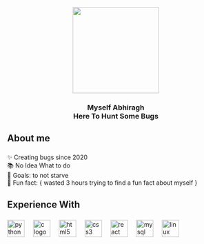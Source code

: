 <div align="center">
  <img height="200" src="https://media0.giphy.com/media/Nx0rz3jtxtEre/giphy.gif?cid=ecf05e47mrtj4n9r9kn41wl4k0jjvqyw4srltpmqb6valcjw&ep=v1_gifs_search&rid=giphy.gif&ct=g"  />
</div>

###

<h3 align="center">Myself Abhiragh<br>Here To Hunt Some Bugs</h3>

###

<h2 align="left">About me</h2>

###

<p align="left">✨ Creating bugs since 2020<br>📚 No Idea What to do<br>🎯 Goals: to not starve<br>🎲 Fun fact: { wasted 3 hours trying to find a fun fact about myself }</p>

###

<h2 align="left">Experience With</h2>

###

<div align="left">
  <img src="https://cdn.jsdelivr.net/gh/devicons/devicon/icons/python/python-original.svg" height="40" alt="python logo"  />
  <img width="12" />
  <img src="https://cdn.jsdelivr.net/gh/devicons/devicon/icons/c/c-original.svg" height="40" alt="c logo"  />
  <img width="12" />
  <img src="https://cdn.jsdelivr.net/gh/devicons/devicon/icons/html5/html5-original.svg" height="40" alt="html5 logo"  />
  <img width="12" />
  <img src="https://cdn.jsdelivr.net/gh/devicons/devicon/icons/css3/css3-original.svg" height="40" alt="css3 logo"  />
  <img width="12" />
  <img src="https://cdn.jsdelivr.net/gh/devicons/devicon/icons/react/react-original.svg" height="40" alt="react logo"  />
  <img width="12" />
  <img src="https://cdn.jsdelivr.net/gh/devicons/devicon/icons/mysql/mysql-original.svg" height="40" alt="mysql logo"  />
  <img width="12" />
  <img src="https://cdn.jsdelivr.net/gh/devicons/devicon/icons/linux/linux-original.svg" height="40" alt="linux logo"  />
</div>

###
